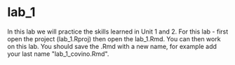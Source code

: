 # lab_1
In this lab we will practice the skills learned in Unit 1 and 2. For this lab - first open the project (lab_1.Rproj) then open the lab_1.Rmd. You can then work on this lab. You should save the .Rmd with a new name, for example add your last name "lab_1_covino.Rmd".
